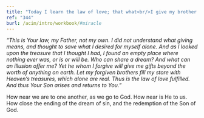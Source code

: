 ```yaml
---
title: "Today I learn the law of love; that what<br/>I give my brother is my gift to me."
ref: "344"
burl: /acim/intro/workbook/#miracle
---
```


*“This is Your law, my Father, not my own. I did not understand what
giving means, and thought to save what I desired for myself alone. And
as I looked upon the treasure that I thought I had, I found an empty
place where nothing ever was, or is or will be. Who can share a dream?
And what can an illusion offer me? Yet he whom I forgive will give me
gifts beyond the worth of anything on earth. Let my forgiven brothers
fill my store with Heaven’s treasures, which alone are real. Thus is the
law of love fulfilled. And thus Your Son arises and returns to You.”*

How near we are to one another, as we go to God. How near is He to us.
How close the ending of the dream of sin, and the redemption of the Son
of God.

